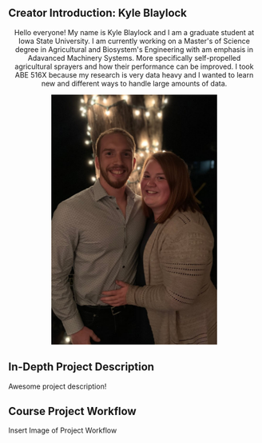 ## Creator Introduction: Kyle Blaylock

<div align="center">
  
Hello everyone! My name is Kyle Blaylock and I am a graduate student at Iowa State University. I am currently working on a Master's of Science degree in Agricultural and Biosystem's Engineering with am emphasis in Adavanced Machinery Systems. More specifically self-propelled agricultural sprayers and how their performance can be improved. I took ABE 516X because my research is very data heavy and I wanted to learn new and different ways to handle large amounts of data.

</div>

<p align="center">
  <img height="500" src="https://github.com/blaylock08/Blaylock_516X_Project/blob/master/IMG_0303.jpg">
</p>



## In-Depth Project Description
  
Awesome project description!

## Course Project Workflow

<p align="center">

Insert Image of Project Workflow

</p>
